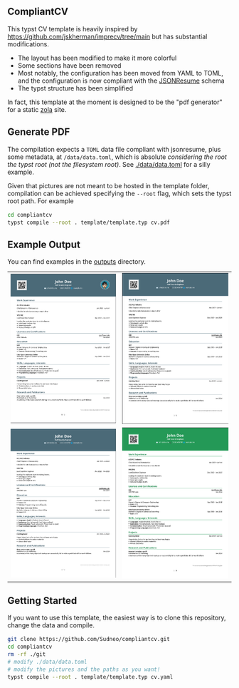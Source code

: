 ## CompliantCV

This typst CV template is heavily inspired by https://github.com/jskherman/imprecv/tree/main but has substantial modifications.

- The layout has been modified to make it more colorful
- Some sections have been removed
- Most notably, the configuration has been moved from YAML to TOML, and the configuration is now compliant with the [JSONResume](https://jsonresume.org/schema) schema
- The typst structure has been simplified

In fact, this template at the moment is designed to be the "pdf generator" for a static [zola](https://getzola.org) site.

## Generate PDF

The compilation expects a `TOML` data file compliant with jsonresume, plus some metadata, at `/data/data.toml`, which is absolute _considering the root the typst root (not the filesystem root)_.
See [./data/data.toml](./data/data.toml) for a silly example.

Given that pictures are not meant to be hosted in the template folder, compilation can be achieved specifying the `--root` flag, which sets the 
typst root path.
For example

```sh
cd compliantcv
typst compile --root . template/template.typ cv.pdf
```

## Example Output

You can find examples in the [outputs](./outputs) directory.

<table cellspacing="0" style="border-collapse: collapse !important; border-spacing: 0 !important;">
 <tr>
  <td>
   <img src="https://github.com/sudneo/compliantcv/raw/main/static/example1.png" alt="Example with both QR and portrait">
  </td>
  <td>
   <img src="https://github.com/sudneo/compliantcv/raw/main/static/example2.png" alt="Example with just QR">
  </td>
 </tr>
 <tr>
  <td>
   <img src="https://github.com/sudneo/compliantcv/raw/main/static/example3.png" alt="More basic example">
  </td>
  <td>
   <img src="https://github.com/sudneo/compliantcv/raw/main/static/example4.png" alt="Different color">
  </td>
 </tr>
</table>

## Getting Started

If you want to use this template, the easiest way is to clone this repository, change the data and compile.

```sh
git clone https://github.com/Sudneo/compliantcv.git
cd compliantcv
rm -rf ./git
# modify ./data/data.toml
# modify the pictures and the paths as you want!
typst compile --root . template/template.typ cv.yaml
```
